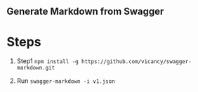 Generate Markdown from Swagger
--------------------------------

Steps
=========
1. Step1
`npm install -g https://github.com/vicancy/swagger-markdown.git`

2. Run
`swagger-markdown -i v1.json`

